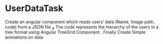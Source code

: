 # UserDataTask

Create an angular component which reads users’ data (Name, Image path, code) from a JSON file و The code represents the hierarchy of the users in a tree format using Angular TreeGrid Component . Finally Create Simple animations on data
